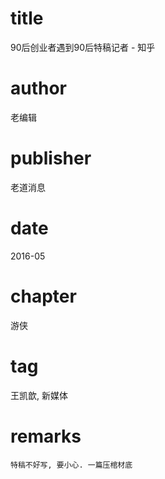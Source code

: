 # title
90后创业者遇到90后特稿记者 - 知乎

# author
老编辑

# publisher
老道消息

# date
2016-05

# chapter
游侠

# tag
王凯歆, 新媒体

# remarks
`特稿不好写, 要小心. 一篇压棺材底`
